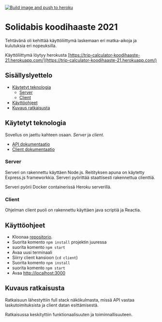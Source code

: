 [![Build image and push to heroku](https://github.com/veliValentine/solidabis-koodihaaste-2021/actions/workflows/build-push-heroku.yml/badge.svg?branch=master)](https://github.com/veliValentine/solidabis-koodihaaste-2021/actions/workflows/build-push-heroku.yml)
# Solidabis koodihaaste 2021
Tehtävänä oli kehittää käyttöliittymä laskemaan eri matka-aikoja ja kulutuksia eri nopeuksilla.

Käyttöliittymä löytyy herokusta [https://trip-calculator-koodihaaste-21.herokuapp.com/](https://trip-calculator-koodihaaste-21.herokuapp.com/)
## Sisällyslyettelo

  - [Käytetyt teknologia](#käytetyt-teknologia)
    - [Server](#server)
    - [Client](#client)
  - [Käyttöohjeet](#käyttöohjeet)
  - [Kuvaus ratkaisusta](#kuvaus-ratkaisusta)
## Käytetyt teknologia
Sovellus on jaettu kahteen osaan. *Server* ja *client*.
- [API dokumentaatio](./server/API.md)
- [Client dokumentaatio](./client/README.md)
### Server
Serveri on rakennettu käyttäen Node.js. Reitityksen apuna on käytetty Express.js frameworkkia. Serveri pyörittää staattisesti rakennettua clienttiä.

Serveri pyörii Docker containerissä Heroku serverillä.

### Client
Ohjelman client puoli on rakennettu käyttäen java scriptiä ja Reactia.

## Käyttöohjeet
- Kloonaa [repositorio](https://github.com/veliValentine/solidabis-koodihaaste-2021.git).
- Suorita komento `npm install` projektin juuressa
- suorita komento `npm start`
- Avaa uusi terminaali
- Siirry client kansioon (`cd client`)
- Suorita komento `npm install`
- suorita komento `npm start`
- Avaa [http://localhost:3000](http://localhost:3000/)
  
## Kuvaus ratkaisusta
Ratkaisuun lähestyttiin full stack näkökulmasta, missä API vastaa laskutoimituksista ja client datan esittämisestä.

Ratkaisussa keskityttiin funktionaalisuuten ja toiminnallisuuteen.